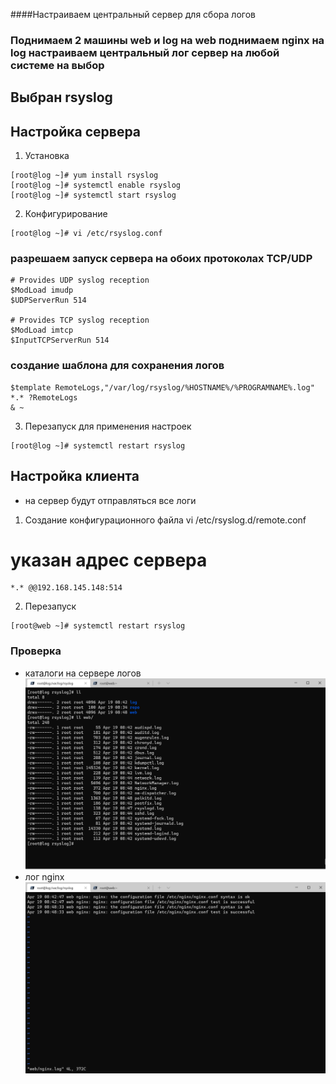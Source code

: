 ####Настраиваем центральный сервер для сбора логов

### Поднимаем 2 машины web и log на web поднимаем nginx на log настраиваем центральный лог сервер на любой системе на выбор

## Выбран rsyslog

## Настройка сервера

1. Установка
```
[root@log ~]# yum install rsyslog
[root@log ~]# systemctl enable rsyslog
[root@log ~]# systemctl start rsyslog
```

2. Конфигурирование 
```
[root@log ~]# vi /etc/rsyslog.conf
```
### разрешаем запуск сервера на обоих протоколах TCP/UDP
```
# Provides UDP syslog reception
$ModLoad imudp
$UDPServerRun 514

# Provides TCP syslog reception
$ModLoad imtcp
$InputTCPServerRun 514
```
### создание шаблона для сохранения логов
```
$template RemoteLogs,"/var/log/rsyslog/%HOSTNAME%/%PROGRAMNAME%.log"
*.* ?RemoteLogs
& ~
```

3. Перезапуск для применения настроек
```
[root@log ~]# systemctl restart rsyslog
```

## Настройка клиента

- на сервер будут отправляться все логи 

1. Создание конфигурационного файла vi /etc/rsyslog.d/remote.conf
# указан адрес сервера
```
*.* @@192.168.145.148:514
```

2. Перезапуск
```
[root@web ~]# systemctl restart rsyslog
```

### Проверка

- каталоги на сервере логов
![server log](https://raw.githubusercontent.com/henkok/otus/master/hw21_logs/log_list.png)
- лог nginx
![log nginx](https://raw.githubusercontent.com/henkok/otus/master/hw21_logs/nginx.png)
